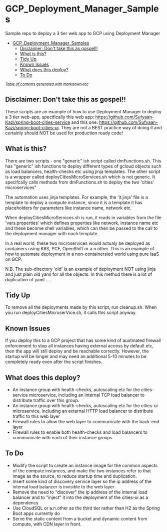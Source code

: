 # GCP_Deployment_Manager_Samples
Sample repo to deploy a 3 tier web app to GCP using Deployment Manager

- [GCP_Deployment_Manager_Samples](#gcp-deployment-manager-samples)
  * [Disclaimer: Don't take this as gospel!!](#disclaimer--don-t-take-this-as-gospel--)
  * [What is this?](#what-is-this-)
  * [Tidy Up](#tidy-up)
  * [Known Issues](#known-issues)
  * [What does this deploy?](#what-does-this-deploy-)
  * [To Do](#to-do)

<small><i><a href='http://ecotrust-canada.github.io/markdown-toc/'>Table of contents generated with markdown-toc</a></i></small>

## Disclaimer: Don't take this as gospel!!
These scripts are an example of how to use Deployment Manager to deploy a 3 tier web-app, specifically this web app: https://github.com/Sufyaan-Kazi/spring-boot-cities-service and this one: https://github.com/Sufyaan-Kazi/spring-boot-cities-ui. They are not a BEST practice way of doing it and certainly should NOT be used for production ready code!

## What is this?
There are two scripts - one "generic" ish script called dmFunctions.sh. This has "generic" ish functions to deploy different types of gcloud objects such as load balancers, health-checks etc using jinja templates. The other script is a wrapper called deployCitiesMicroServices.sh which is not generic. It specifcally calls methods from dmFunctions.sh to deploy the two 'cities' microservices"

The automation uses jinja templates. For example, the 'it.jinja' file is a template to deploy a compute instance, since it is a template it has placeholders for parameters like instance name, network etc.

When deployCitiesMicroServices.sh is run, it reads in variables from the file 'vars.properties' which defines properties like network, instance name etc and these become shell variables, which can then be passed to the call to the deployment manager with each template.

In a real world, these two microservices would actualy be deployed as containers using K8S, PCF, OpenShift or a.n.other. This is an example of how to automate deployment in a non-containersied world using pure IaaS on GCP.

N.B. The sub-directory 'old' is an example of deployment NOT using jinja and just plain old yaml for all the objects. In this method there is a lot of duplication of yaml .....

## Tidy Up
To remove all the deployments made by this script, run cleanup.sh. When you run deployCitiesMicroserVice.sh, it calls this script anyway.

## Known Issues
If you deploy this to a GCP project that has some kind of auotmated firewall enforcement to stop all instances having external access by default etc, then the app will still deploy and be reachable correctly. However, the startup will be longer and may need an additional 5-10 minutes to be completely ready even after the script finishes.

## What does this deploy?
* An instance group with health-checks, autoscaling etc for the cities-service microservice, including an internal TCP load balancer to distribute traffic over this group.
* An instance group with health-checks, autoscaling etc for the cities-ui microservice, including an external HTTP load balancer to distribute traffic to this web layer
* Firewall rules to allow the web layer to communicate with the back-end layer
* Firewall rules to enable both health-checks and load balancers to communicate with each of their instance groups

## To Do
* Modify the script to create an instance image for the common aspects of the compute instances, and make the two instances refer to that image as the source, to reduce startup time and duplication.
* Insert some kind of discovery service layer so the ip address of the internal load balancer is invisible to the web layer
* Remove the need to "discover" the ip address of the internal load balancer and to "inject" it into the deployment of the cities-ui as a dependency
* Use CloudSQL or a.n.other as the third tier rather than H2 as the Spring Boot apps currently do
* Serve the static content from a bucket and dynamic content from compute, with CDN layer in front.
